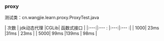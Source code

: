 



### proxy
测试类：cn.wangjie.learn.proxy.ProxyTest.java

| 次数  | jdk动态代理 |CGLib| 函数式接口 |
|:---:|:---      :  |:---:|:---      :|
| 1000| 23ms       |31ms  |    23ms   |
| 5000| 99ms       |139ms | 98ms     |
